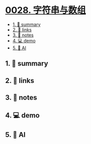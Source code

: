 # [0028. 字符串与数组](https://github.com/Tdahuyou/javascript/tree/main/0028.%20%E5%AD%97%E7%AC%A6%E4%B8%B2%E4%B8%8E%E6%95%B0%E7%BB%84)


<!-- region:toc -->
- [1. 📝 summary](#1--summary-5)
- [2. 🔗 links](#2--links-5)
- [3. 📒 notes](#3--notes-5)
- [4. 💻 demo](#4--demo-5)
- [5. 🤖 AI](#5--ai-5)
<!-- endregion:toc -->

## 1. 📝 summary

## 2. 🔗 links
## 3. 📒 notes
## 4. 💻 demo
## 5. 🤖 AI
